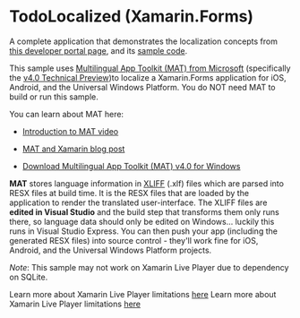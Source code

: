 TodoLocalized (Xamarin.Forms)
=============

A complete application that demonstrates the localization concepts from [this developer portal page](http://developer.xamarin.com/guides/cross-platform/xamarin-forms/localization/),
and its [sample code](https://github.com/xamarin/xamarin-forms-samples/tree/master/UsingResxLocalization).

This sample uses [Multilingual App Toolkit (MAT) from Microsoft](https://dev.windows.com/en-us/develop/multilingual-app-toolkit) (specifically the [v4.0 Technical Preview](https://visualstudiogallery.msdn.microsoft.com/6dab9154-a7e1-46e4-bbfa-18b5e81df520))to localize a Xamarin.Forms application for iOS, Android, and the Universal Windows Platform. You do NOT need MAT to build or run this sample.

You can learn about MAT here:

* [Introduction to MAT video](https://channel9.msdn.com/Series/Introducing-Windows-8/Introduction-to-the-Multilingual-App-Toolkit)

* [MAT and Xamarin blog post](http://blogs.msdn.com/b/matdev/archive/2014/10/08/mat-v4-0-technical-preview-adds-xamarin-support.aspx)

* [Download Multilingual App Toolkit (MAT) v4.0 for Windows](https://visualstudiogallery.msdn.microsoft.com/6dab9154-a7e1-46e4-bbfa-18b5e81df520)


**MAT** stores language information in [XLIFF](https://www.oasis-open.org/committees/tc_home.php?wg_abbrev=xliff) (.xlf) files which are parsed into RESX files at build time. It is the RESX files that are loaded by the application to render the translated user-interface. The XLIFF files are **edited in Visual Studio** and the build step that transforms them only runs there, so language data should only be edited on Windows... luckily this runs in Visual Studio Express. You can then push your app (including the generated RESX files) into source control - they'll work fine for iOS, Android, and the Universal Windows Platform projects.

_Note_: This sample may not work on Xamarin Live Player due to dependency on SQLite.
 
 
 Learn more about Xamarin Live Player limitations [here](https://developer.xamarin.com/guides/cross-platform/live/limitations/#Limitations)
 Learn more about Xamarin Live Player limitations [here](https://developer.xamarin.com/guides/cross-platform/live/limitations/#Limitations)